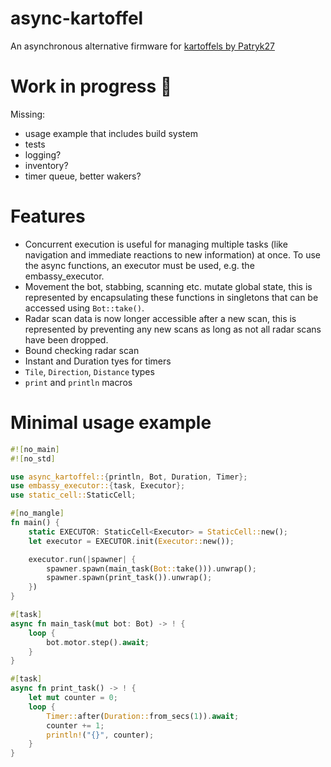 # async-kartoffel
An asynchronous alternative firmware for [kartoffels by
Patryk27](https://github.com/Patryk27/kartoffels/)

# Work in progress 🚧
Missing:
- usage example that includes build system
- tests
- logging?
- inventory?
- timer queue, better wakers?

# Features
- Concurrent execution is useful for managing multiple tasks (like navigation and immediate
  reactions to new information) at once. To use the async functions, an executor must be used, e.g.
  the embassy_executor.
- Movement the bot, stabbing, scanning etc. mutate global state, this is represented by
  encapsulating these functions in singletons that can be accessed using `Bot::take()`.
- Radar scan data is now longer accessible after a new scan, this is represented by preventing any
  new scans as long as not all radar scans have been dropped.
- Bound checking radar scan
- Instant and Duration tyes for timers
- `Tile`, `Direction`, `Distance` types
- `print` and `println` macros

# Minimal usage example

```rust
#![no_main]
#![no_std]

use async_kartoffel::{println, Bot, Duration, Timer};
use embassy_executor::{task, Executor};
use static_cell::StaticCell;

#[no_mangle]
fn main() {
    static EXECUTOR: StaticCell<Executor> = StaticCell::new();
    let executor = EXECUTOR.init(Executor::new());

    executor.run(|spawner| {
        spawner.spawn(main_task(Bot::take())).unwrap();
        spawner.spawn(print_task()).unwrap();
    })
}

#[task]
async fn main_task(mut bot: Bot) -> ! {
    loop {
        bot.motor.step().await;
    }
}

#[task]
async fn print_task() -> ! {
    let mut counter = 0;
    loop {
        Timer::after(Duration::from_secs(1)).await;
        counter += 1;
        println!("{}", counter);
    }
}
```
